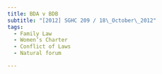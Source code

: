 ```yaml
---
title: BDA v BDB
subtitle: "[2012] SGHC 209 / 18\_October\_2012"
tags:
  - Family Law
  - Women’s Charter
  - Conflict of Laws
  - Natural forum

---
```


